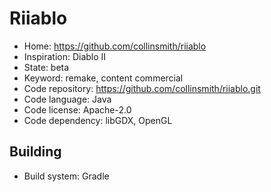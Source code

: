 # Riiablo

- Home: https://github.com/collinsmith/riiablo
- Inspiration: Diablo II
- State: beta
- Keyword: remake, content commercial
- Code repository: https://github.com/collinsmith/riiablo.git
- Code language: Java
- Code license: Apache-2.0
- Code dependency: libGDX, OpenGL

## Building

- Build system: Gradle

